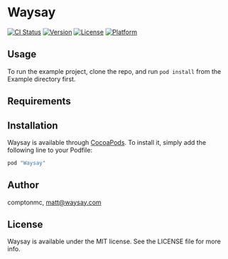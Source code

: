 # Waysay

[![CI Status](http://img.shields.io/travis/comptonmc/Waysay.svg?style=flat)](https://travis-ci.org/comptonmc/Waysay)
[![Version](https://img.shields.io/cocoapods/v/Waysay.svg?style=flat)](http://cocoapods.org/pods/Waysay)
[![License](https://img.shields.io/cocoapods/l/Waysay.svg?style=flat)](http://cocoapods.org/pods/Waysay)
[![Platform](https://img.shields.io/cocoapods/p/Waysay.svg?style=flat)](http://cocoapods.org/pods/Waysay)

## Usage

To run the example project, clone the repo, and run `pod install` from the Example directory first.

## Requirements

## Installation

Waysay is available through [CocoaPods](http://cocoapods.org). To install
it, simply add the following line to your Podfile:

```ruby
pod "Waysay"
```

## Author

comptonmc, matt@waysay.com

## License

Waysay is available under the MIT license. See the LICENSE file for more info.
